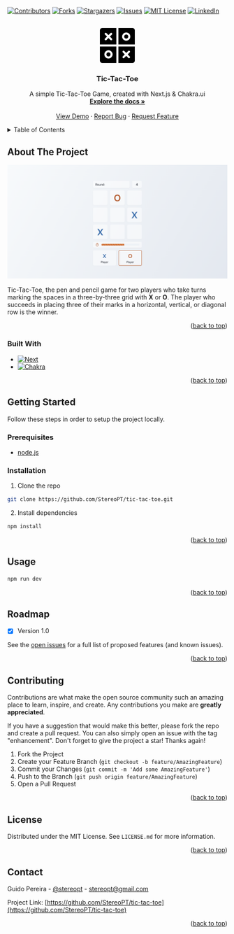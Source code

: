 <a name="readme-top"></a>

[![Contributors][contributors-shield]][contributors-url]
[![Forks][forks-shield]][forks-url]
[![Stargazers][stars-shield]][stars-url]
[![Issues][issues-shield]][issues-url]
[![MIT License][license-shield]][license-url]
[![LinkedIn][linkedin-shield]][linkedin-url]

<br />
<div align="center">
  <a href="https://github.com/stereopt/tic-tac-toe">
    <img src="images/logo.png" alt="Logo" width="80" height="80">
  </a>

<h3 align="center">Tic-Tac-Toe</h3>

  <p align="center">
    A simple Tic-Tac-Toe Game, created with Next.js & Chakra.ui
    <br />
    <a href="https://github.com/stereopt/tic-tac-toe"><strong>Explore the docs »</strong></a>
    <br />
    <br />
    <a href="https://github.com/stereopt/tic-tac-toe">View Demo</a>
    ·
    <a href="https://github.com/stereopt/tic-tac-toe/issues">Report Bug</a>
    ·
    <a href="https://github.com/stereopt/tic-tac-toe/issues">Request Feature</a>
  </p>
</div>

<details>
  <summary>Table of Contents</summary>
  <ol>
    <li>
      <a href="#about-the-project">About The Project</a>
      <ul>
        <li><a href="#built-with">Built With</a></li>
      </ul>
    </li>
    <li>
      <a href="#getting-started">Getting Started</a>
      <ul>
        <li><a href="#prerequisites">Prerequisites</a></li>
        <li><a href="#installation">Installation</a></li>
      </ul>
    </li>
    <li><a href="#usage">Usage</a></li>
    <li><a href="#roadmap">Roadmap</a></li>
    <li><a href="#contributing">Contributing</a></li>
    <li><a href="#license">License</a></li>
    <li><a href="#contact">Contact</a></li>
    <!-- <li><a href="#acknowledgments">Acknowledgments</a></li> -->
  </ol>
</details>

## About The Project

[![Product Name Screen Shot][product-screenshot]]()

Tic-Tac-Toe, the pen and pencil game for two players who take turns marking the spaces in a three-by-three grid with **X** or **O**. The player who succeeds in placing three of their marks in a horizontal, vertical, or diagonal row is the winner.

<p align="right">(<a href="#readme-top">back to top</a>)</p>

### Built With

- [![Next][Next.js]][Next-url]
- [![Chakra][Chakra.ui]][Chakra-url]

<p align="right">(<a href="#readme-top">back to top</a>)</p>

## Getting Started

Follow these steps in order to setup the project locally.

### Prerequisites

- [node.js](https://nodejs.org/en/)

### Installation

1. Clone the repo

```sh
git clone https://github.com/StereoPT/tic-tac-toe.git
```

2. Install dependencies

```sh
npm install
```

<p align="right">(<a href="#readme-top">back to top</a>)</p>

## Usage

```sh
npm run dev
```

<p align="right">(<a href="#readme-top">back to top</a>)</p>

## Roadmap

- [x] Version 1.0

See the [open issues](https://github.com/StereoPT/wallpaper-randomizer/issues) for a full list of proposed features (and known issues).

<p align="right">(<a href="#readme-top">back to top</a>)</p>

## Contributing

Contributions are what make the open source community such an amazing place to learn, inspire, and create. Any contributions you make are **greatly appreciated**.

If you have a suggestion that would make this better, please fork the repo and create a pull request. You can also simply open an issue with the tag "enhancement".
Don't forget to give the project a star! Thanks again!

1. Fork the Project
2. Create your Feature Branch (`git checkout -b feature/AmazingFeature`)
3. Commit your Changes (`git commit -m 'Add some AmazingFeature'`)
4. Push to the Branch (`git push origin feature/AmazingFeature`)
5. Open a Pull Request

<p align="right">(<a href="#readme-top">back to top</a>)</p>

<!-- LICENSE -->

## License

Distributed under the MIT License. See `LICENSE.md` for more information.

<p align="right">(<a href="#readme-top">back to top</a>)</p>

<!-- CONTACT -->

## Contact

Guido Pereira - [@stereopt](https://twitter.com/stereopt) - stereopt@gmail.com

Project Link: [https://github.com/StereoPT/tic-tac-toe](https://github.com/StereoPT/tic-tac-toe)

<p align="right">(<a href="#readme-top">back to top</a>)</p>

<!-- ACKNOWLEDGMENTS

## Acknowledgments

<p align="right">(<a href="#readme-top">back to top</a>)</p> -->

<!-- MARKDOWN LINKS & IMAGES -->

[contributors-shield]: https://img.shields.io/github/contributors/stereopt/tic-tac-toe.svg?style=for-the-badge
[contributors-url]: https://github.com/stereopt/tic-tac-toe/graphs/contributors
[forks-shield]: https://img.shields.io/github/forks/stereopt/tic-tac-toe.svg?style=for-the-badge
[forks-url]: https://github.com/stereopt/tic-tac-toe/network/members
[stars-shield]: https://img.shields.io/github/stars/stereopt/tic-tac-toe.svg?style=for-the-badge
[stars-url]: https://github.com/stereopt/tic-tac-toe/stargazers
[issues-shield]: https://img.shields.io/github/issues/stereopt/tic-tac-toe.svg?style=for-the-badge
[issues-url]: https://github.com/stereopt/tic-tac-toe/issues
[license-shield]: https://img.shields.io/github/license/stereopt/tic-tac-toe.svg?style=for-the-badge
[license-url]: https://github.com/stereopt/tic-tac-toe/blob/master/LICENSE.txt
[linkedin-shield]: https://img.shields.io/badge/-LinkedIn-black.svg?style=for-the-badge&logo=linkedin&colorB=555
[linkedin-url]: https://linkedin.com/in/guidosp
[product-screenshot]: images/screenshot.png
[Next.js]: https://img.shields.io/badge/next.js-000000?style=for-the-badge&logo=nextdotjs&logoColor=white
[Next-url]: https://nextjs.org/
[Chakra.ui]: https://img.shields.io/badge/chakra.ui-66c9ca?style=for-the-badge&logo=chakraui&logoColor=white
[Chakra-url]: https://chakra-ui.com/
